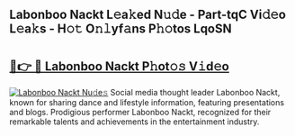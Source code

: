 ## Labonboo Nackt L𝚎a𝚔ed N𝚞𝚍e - Part-tqC Vi𝚍𝚎o L𝚎a𝚔s - H𝚘𝚝 O𝚗𝚕yf𝚊ns P𝚑𝚘tos LqoSN

# <h2><a href="http://kf1rrh.oniu.top/?m=Labonboo+Nackt">🔗👉 🔴 Labonboo Nackt P𝚑ot𝚘𝚜 V𝚒d𝚎o</a></h2>

[![Labonboo Nackt Nu𝚍e𝚜](https://i.imgur.com/0qMVB7G.gif)](http://kf1rrh.oniu.top/?m=Labonboo+Nackt)
Social media thought leader Labonboo Nackt, known for sharing dance and lifestyle information, featuring presentations and blogs. Prodigious performer Labonboo Nackt, recognized for their remarkable talents and achievements in the entertainment industry.  
